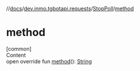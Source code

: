 //[docs](../../../index.md)/[dev.inmo.tgbotapi.requests](../index.md)/[StopPoll](index.md)/[method](method.md)



# method  
[common]  
Content  
open override fun [method](method.md)(): [String](https://kotlinlang.org/api/latest/jvm/stdlib/kotlin/-string/index.html)  



